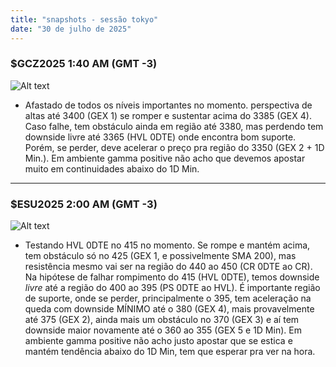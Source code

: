 ```yaml
---
title: "snapshots - sessão tokyo"
date: "30 de julho de 2025"
---
```


### $GCZ2025 1:40 AM (GMT -3)

![Alt text](/SNAPSHOTS/SNAPSHOT-GC-29-07-25.png)
<br>

- Afastado de todos os níveis importantes no momento. perspectiva de altas até 3400 (GEX 1) se romper e sustentar acima do 3385 (GEX 4). Caso falhe, tem obstáculo ainda em região até 3380, mas perdendo tem downside livre até 3365 (HVL 0DTE) onde encontra bom suporte. Porém, se perder, deve acelerar o preço pra região do 3350 (GEX 2 + 1D Min.). Em ambiente gamma positive não acho que devemos apostar muito em continuidades abaixo do 1D Min.

---

### $ESU2025 2:00 AM (GMT -3)

![Alt text](/SNAPSHOTS/es-tokyo-30-07-25.png)
<br>

- Testando HVL 0DTE no 415 no momento. Se rompe e mantém acima, tem obstáculo só no 425 (GEX 1, e possivelmente SMA 200), mas resistência mesmo vai ser na região do 440 ao 450 (CR 0DTE ao CR). Na hipótese de falhar rompimento do 415 (HVL 0DTE), temos downside _livre_ até a região do 400 ao 395 (PS 0DTE ao HVL). É importante região de suporte, onde se perder, principalmente o 395, tem aceleração na queda com downside MÍNIMO até o 380 (GEX 4), mais provavelmente até 375 (GEX 2), ainda mais um obstáculo no 370 (GEX 3) e aí tem downside maior novamente até o 360 ao 355 (GEX 5 e 1D Min). Em ambiente gamma positive não acho justo apostar que se estica e mantém tendência abaixo do 1D Min, tem que esperar pra ver na hora.
